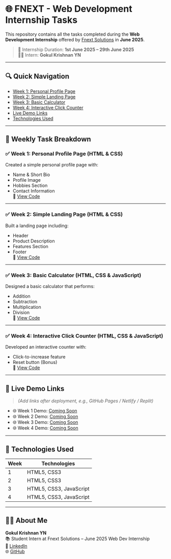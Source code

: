 # 🌐 FNEXT - Web Development Internship Tasks

This repository contains all the tasks completed during the **Web Development Internship** offered by [Fnext Solutions](https://www.linkedin.com/company/fnextsolutions/) in **June 2025**.

> 📅 Internship Duration: **1st June 2025 – 29th June 2025**  
> 👨‍🎓 Intern: **Gokul Krishnan YN**

---

## 🔍 Quick Navigation

- [Week 1: Personal Profile Page](#w[eek-1-personal-profile-page-html--css](https://github.com/Krishjunier/FNext/tree/main/Week1))
- [Week 2: Simple Landing Page](#[week-2-simple-landing-page-html--css](https://github.com/Krishjunier/FNext/tree/main/Week2))
- [Week 3: Basic Calculator](#[week-3-basic-calculator-html-css--javascript](https://github.com/Krishjunier/FNext/tree/main/week3))
- [Week 4: Interactive Click Counter](#[week-4-interactive-click-counter-html-css--javascript](https://github.com/Krishjunier/FNext/tree/main/week4))
- [Live Demo Links](#-live-demo-links)
- [Technologies Used](#-technologies-used)

---

## 📁 Weekly Task Breakdown

### ✅ Week 1: Personal Profile Page (HTML & CSS)
Created a simple personal profile page with:
- Name & Short Bio  
- Profile Image  
- Hobbies Section  
- Contact Information  
📂 [View Code](https://github.com/Krishjunier/FNext/tree/main/Week1)

---

### ✅ Week 2: Simple Landing Page (HTML & CSS)
Built a landing page including:
- Header  
- Product Description  
- Features Section  
- Footer  
📂 [View Code](https://github.com/Krishjunier/FNext/tree/main/Week2)

---

### ✅ Week 3: Basic Calculator (HTML, CSS & JavaScript)
Designed a basic calculator that performs:
- Addition  
- Subtraction  
- Multiplication  
- Division  
📂 [View Code](https://github.com/Krishjunier/FNext/tree/main/Week3)

---

### ✅ Week 4: Interactive Click Counter (HTML, CSS & JavaScript)
Developed an interactive counter with:
- Click-to-increase feature  
- Reset button (Bonus)  
📂 [View Code](https://github.com/Krishjunier/FNext/tree/main/Week4)

---

## 🚀 Live Demo Links

> *(Add links after deployment, e.g., GitHub Pages / Netlify / Replit)*

- 🌐 Week 1 Demo: [Coming Soon](#)  
- 🌐 Week 2 Demo: [Coming Soon](#)  
- 🌐 Week 3 Demo: [Coming Soon](#)  
- 🌐 Week 4 Demo: [Coming Soon](#)  

---

## 🧰 Technologies Used

| Week | Technologies |
|------|--------------|
| 1    | HTML5, CSS3 |
| 2    | HTML5, CSS3 |
| 3    | HTML5, CSS3, JavaScript |
| 4    | HTML5, CSS3, JavaScript |

---

## 👨‍🎓 About Me

**Gokul Krishnan YN**  
📚 Student Intern at Fnext Solutions – June 2025 Web Dev Internship  
🔗 [LinkedIn](https://www.linkedin.com/in/gokul-krishnan-yn-1633a9258/)  
🌐 [GitHub](https://github.com/Krishjunier)
